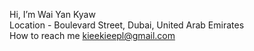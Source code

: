Hi, I’m Wai Yan Kyaw<br>
Location - Boulevard Street, Dubai, United Arab Emirates<br>
How to reach me  kieekieepl@gmail.com



